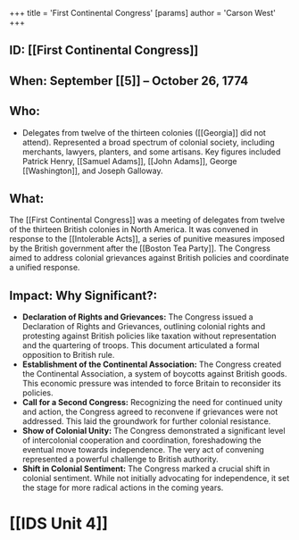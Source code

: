 +++
 title = 'First Continental Congress'
[params]
	author = 'Carson West'
+++
## ID: [[First Continental Congress]] 
## When: September [[5]] – October 26, 1774

## Who:
* Delegates from twelve of the thirteen colonies ([[Georgia]] did not attend).  Represented a broad spectrum of colonial society, including merchants, lawyers, planters, and some artisans.  Key figures included Patrick Henry, [[Samuel Adams]], [[John Adams]], George [[Washington]], and Joseph Galloway.

## What:
The [[First Continental Congress]] was a meeting of delegates from twelve of the thirteen British colonies in North America.  It was convened in response to the [[Intolerable Acts]], a series of punitive measures imposed by the British government after the [[Boston Tea Party]].  The Congress aimed to address colonial grievances against British policies and coordinate a unified response.

## Impact: Why Significant?:
* **Declaration of Rights and Grievances:** The Congress issued a Declaration of Rights and Grievances, outlining colonial rights and protesting against British policies like taxation without representation and the quartering of troops.  This document articulated a formal opposition to British rule.
* **Establishment of the Continental Association:** The Congress created the Continental Association, a system of boycotts against British goods. This economic pressure was intended to force Britain to reconsider its policies.
* **Call for a Second Congress:**  Recognizing the need for continued unity and action, the Congress agreed to reconvene if grievances were not addressed. This laid the groundwork for further colonial resistance.
* **Show of Colonial Unity:**  The Congress demonstrated a significant level of intercolonial cooperation and coordination, foreshadowing the eventual move towards independence. The very act of convening represented a powerful challenge to British authority.
* **Shift in Colonial Sentiment:** The Congress marked a crucial shift in colonial sentiment. While not initially advocating for independence, it set the stage for more radical actions in the coming years.

# [[IDS Unit 4]]
